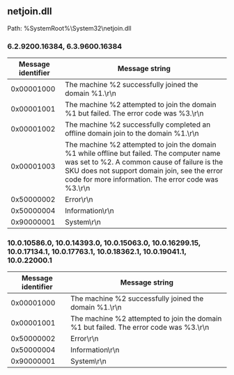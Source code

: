## netjoin.dll

Path: %SystemRoot%\System32\netjoin.dll

### 6.2.9200.16384, 6.3.9600.16384

Message identifier | Message string
--- | ---
0x00001000 | The machine %2 successfully joined the domain %1.\r\n
0x00001001 | The machine %2 attempted to join the domain %1 but failed. The error code was %3.\r\n
0x00001002 | The machine %2 successfully completed an offline domain join to the domain %1.\r\n
0x00001003 | The machine %2 attempted to join the domain %1 while offline but failed. The computer name was set to %2. A common cause of failure is the SKU does not support domain join, see the error code for more information. The error code was %3.\r\n
0x50000002 | Error\r\n
0x50000004 | Information\r\n
0x90000001 | System\r\n

### 10.0.10586.0, 10.0.14393.0, 10.0.15063.0, 10.0.16299.15, 10.0.17134.1, 10.0.17763.1, 10.0.18362.1, 10.0.19041.1, 10.0.22000.1

Message identifier | Message string
--- | ---
0x00001000 | The machine %2 successfully joined the domain %1.\r\n
0x00001001 | The machine %2 attempted to join the domain %1 but failed. The error code was %3.\r\n
0x50000002 | Error\r\n
0x50000004 | Information\r\n
0x90000001 | System\r\n
